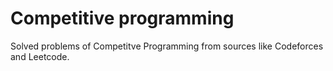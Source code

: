# Competitive programming
Solved problems of Competitve Programming from sources like Codeforces and Leetcode.

